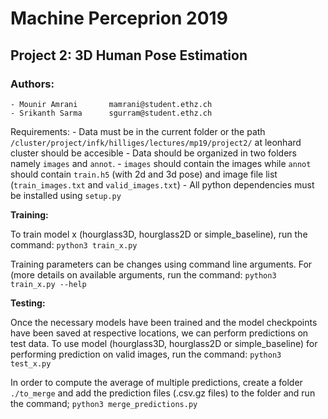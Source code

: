 # Machine Perceprion 2019
## Project 2: 3D Human Pose Estimation

### Authors:
	- Mounir Amrani       mamrani@student.ethz.ch
	- Srikanth Sarma      sgurram@student.ethz.ch

Requirements:
	- Data must be in the current folder or the path `/cluster/project/infk/hilliges/lectures/mp19/project2/` at leonhard cluster should be accesible
	- Data should be organized in two folders namely `images` and `annot`.
	- `images` should contain the images while `annot` should contain `train.h5` (with 2d and 3d pose) and image file list (`train_images.txt` and `valid_images.txt`)
	- All python dependencies must be installed using `setup.py`

**Training:**

To train model x (hourglass3D, hourglass2D or simple_baseline), run the command:
	`python3 train_x.py`

Training parameters can be changes using command line arguments. For (more details on available arguments, run the command:
	`python3 train_x.py --help`

**Testing:**

Once the necessary models have been trained and the model checkpoints have been saved at respective locations, we can perform predictions on test data.
To use model (hourglass3D, hourglass2D or simple_baseline) for performing prediction on valid images, run the command:
	`python3 test_x.py`

In order to compute the average of multiple predictions, create a folder `./to_merge` and add the prediction files (.csv.gz files) to the folder and run the command;
	`python3 merge_predictions.py`